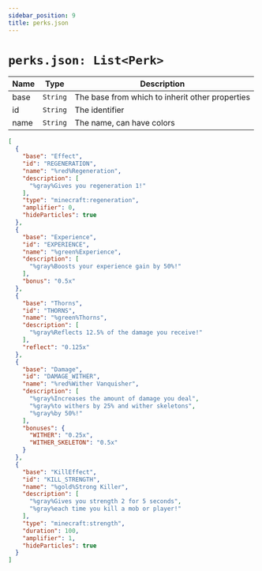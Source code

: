 ```yaml
---
sidebar_position: 9
title: perks.json
---
```


# `perks.json: List<Perk>`

| Name | Type | Description |
| --- | --- | --- |
| base | `String` | The base from which to inherit other properties |
| id | `String` | The identifier |
| name | `String` | The name, can have colors |

```json
[
  {
    "base": "Effect",
    "id": "REGENERATION",
    "name": "%red%Regeneration",
    "description": [
      "%gray%Gives you regeneration 1!"
    ],
    "type": "minecraft:regeneration",
    "amplifier": 0,
    "hideParticles": true
  },
  {
    "base": "Experience",
    "id": "EXPERIENCE",
    "name": "%green%Experience",
    "description": [
      "%gray%Boosts your experience gain by 50%!"
    ],
    "bonus": "0.5x"
  },
  {
    "base": "Thorns",
    "id": "THORNS",
    "name": "%green%Thorns",
    "description": [
      "%gray%Reflects 12.5% of the damage you receive!"
    ],
    "reflect": "0.125x"
  },
  {
    "base": "Damage",
    "id": "DAMAGE_WITHER",
    "name": "%red%Wither Vanquisher",
    "description": [
      "%gray%Increases the amount of damage you deal",
      "%gray%to withers by 25% and wither skeletons",
      "%gray%by 50%!"
    ],
    "bonuses": {
      "WITHER": "0.25x",
      "WITHER_SKELETON": "0.5x"
    }
  },
  {
    "base": "KillEffect",
    "id": "KILL_STRENGTH",
    "name": "%gold%Strong Killer",
    "description": [
      "%gray%Gives you strength 2 for 5 seconds",
      "%gray%each time you kill a mob or player!"
    ],
    "type": "minecraft:strength",
    "duration": 100,
    "amplifier": 1,
    "hideParticles": true
  }
]
```
